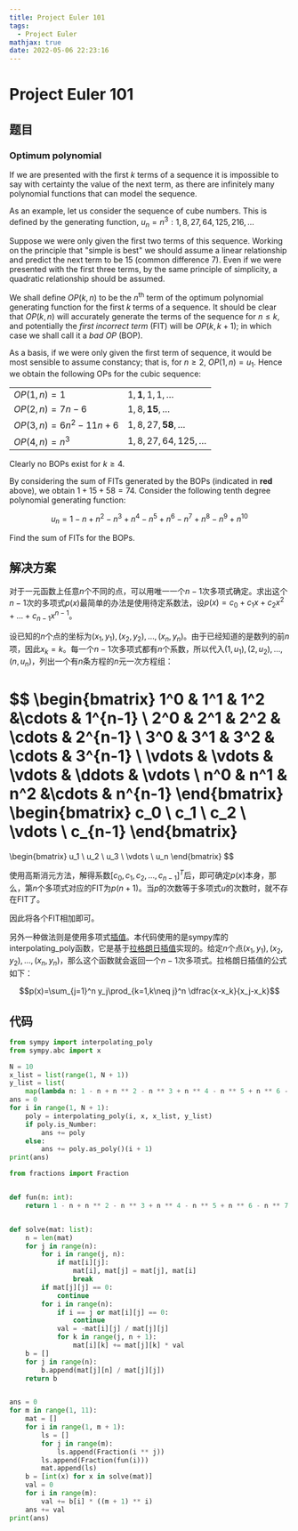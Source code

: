 ```yaml
---
title: Project Euler 101
tags:
  - Project Euler
mathjax: true
date: 2022-05-06 22:23:16
---
```


<escape><!-- more --></escape>

# Project Euler 101

## 题目

### Optimum polynomial

If we are presented with the first $k$ terms of a sequence it is impossible to say with certainty the value of the next term, as there are infinitely many polynomial functions that can model the sequence.

As an example, let us consider the sequence of cube numbers. This is defined by the generating function, $u_n = n^3: 1, 8, 27, 64, 125, 216, \dots$

Suppose we were only given the first two terms of this sequence. Working on the principle that "simple is best" we should assume a linear relationship and predict the next term to be $15$ (common difference $7$). Even if we were presented with the first three terms, by the same principle of simplicity, a quadratic relationship should be assumed.

We shall define $OP(k, n)$ to be the $n^{\mathrm{th}}$ term of the optimum polynomial generating function for the first $k$ terms of a sequence. It should be clear that $OP(k, n)$ will accurately generate the terms of the sequence for $n \leq k$, and potentially the *first incorrect term* (FIT) will be $OP(k, k+1)$; in which case we shall call it a *bad OP* (BOP).

As a basis, if we were only given the first term of sequence, it would be most sensible to assume constancy; that is, for $n \ge 2$, $OP(1, n) = u_1$.
Hence we obtain the following OPs for the cubic sequence:

|||
|-|-|
|$OP(1, n) = 1$|$1, \mathbf{1}, 1, 1, \dots$|
|$OP(2, n) = 7n−6$|$1, 8, \mathbf{15}, \dots$|
|$OP(3, n) = 6n^2−11n+6$|$1, 8, 27,\mathbf{58}, \dots$|
|$OP(4, n) = n^3$|$1, 8, 27, 64, 125, \dots$|

Clearly no BOPs exist for $k \ge 4$.

By considering the sum of FITs generated by the BOPs (indicated in **red** above), we obtain $1 + 15 + 58 = 74$.
Consider the following tenth degree polynomial generating function:

$$u_n = 1 − n + n^2 − n^3 + n^4 − n^5 + n^6 − n^7 + n^8 − n^9 + n^{10}$$

Find the sum of FITs for the BOPs.

## 解决方案

对于一元函数上任意$n$个不同的点，可以用唯一一个$n-1$次多项式确定。求出这个$n-1$次的多项式$p(x)$最简单的办法是使用待定系数法，设$p(x)=c_0+c_1x+c_2x^2+\dots+c_{n-1}x^{n-1}$。

设已知的$n$个点的坐标为$(x_1,y_1),(x_2,y_2),\dots,(x_n,y_n)$。由于已经知道的是数列的前$n$项，因此$x_k=k$。每一个$n-1$次多项式都有$n$个系数，所以代入$(1,u_1),(2,u_2),\dots,(n,u_n)$，列出一个有$n$条方程的$n$元一次方程组：

$$
\begin{bmatrix}
1^0 & 1^1 & 1^2 &\cdots  & 1^{n-1} \\
2^0 & 2^1 & 2^2 & \cdots & 2^{n-1} \\
3^0 & 3^1 & 3^2 & \cdots & 3^{n-1} \\
\vdots & \vdots & \vdots & \ddots  & \vdots \\
n^0 & n^1 & n^2 &\cdots  & n^{n-1}
\end{bmatrix}
\begin{bmatrix}
c_0 \\
c_1 \\
c_2 \\
\vdots \\
c_{n-1}
\end{bmatrix}
=
\begin{bmatrix}
u_1 \\
u_2 \\
u_3 \\
\vdots \\
u_n
\end{bmatrix}
$$

使用高斯消元方法，解得系数$[c_0,c_1,c_2,\dots,c_{n-1}]^T$后，即可确定$p(x)$本身，那么，第$n$个多项式对应的FIT为$p(n+1)$。当$p$的次数等于多项式$u$的次数时，就不存在FIT了。

因此将各个FIT相加即可。

另外一种做法则是使用多项式[插值](https://mathworld.wolfram.com/Interpolation.html)。本代码使用的是sympy库的interpolating_poly函数，它是基于[拉格朗日插值](https://mathworld.wolfram.com/LagrangeInterpolatingPolynomial.html)实现的。给定$n$个点$(x_1,y_1),(x_2,y_2),\dots,(x_n,y_n)$，那么这个函数就会返回一个$n-1$次多项式。拉格朗日插值的公式如下：

$$p(x)=\sum_{j=1}^n y_j\prod_{k=1,k\neq j}^n \dfrac{x-x_k}{x_j-x_k}$$

## 代码

```py
from sympy import interpolating_poly
from sympy.abc import x

N = 10
x_list = list(range(1, N + 1))
y_list = list(
    map(lambda n: 1 - n + n ** 2 - n ** 3 + n ** 4 - n ** 5 + n ** 6 - n ** 7 + n ** 8 - n ** 9 + n ** 10, x_list))
ans = 0
for i in range(1, N + 1):
    poly = interpolating_poly(i, x, x_list, y_list)
    if poly.is_Number:
        ans += poly
    else:
        ans += poly.as_poly()(i + 1)
print(ans)

```

```py
from fractions import Fraction


def fun(n: int):
    return 1 - n + n ** 2 - n ** 3 + n ** 4 - n ** 5 + n ** 6 - n ** 7 + n ** 8 - n ** 9 + n ** 10


def solve(mat: list):
    n = len(mat)
    for j in range(n):
        for i in range(j, n):
            if mat[i][j]:
                mat[i], mat[j] = mat[j], mat[i]
                break
        if mat[j][j] == 0:
            continue
        for i in range(n):
            if i == j or mat[i][j] == 0:
                continue
            val = -mat[i][j] / mat[j][j]
            for k in range(j, n + 1):
                mat[i][k] += mat[j][k] * val
    b = []
    for j in range(n):
        b.append(mat[j][n] / mat[j][j])
    return b


ans = 0
for m in range(1, 11):
    mat = []
    for i in range(1, m + 1):
        ls = []
        for j in range(m):
            ls.append(Fraction(i ** j))
        ls.append(Fraction(fun(i)))
        mat.append(ls)
    b = [int(x) for x in solve(mat)]
    val = 0
    for i in range(m):
        val += b[i] * ((m + 1) ** i)
    ans += val
print(ans)
```
